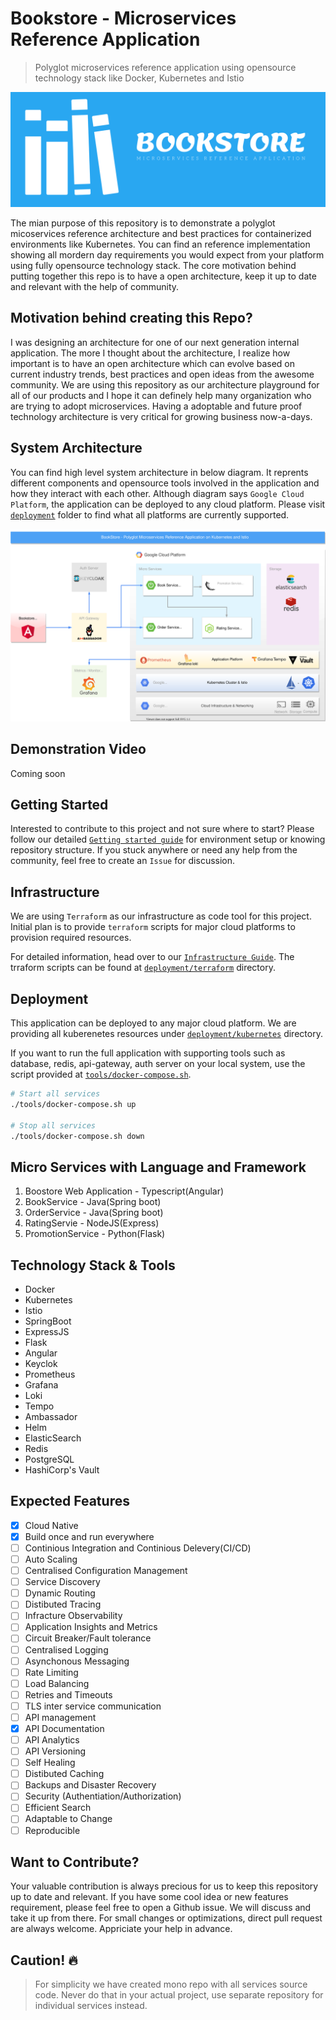 # Bookstore - Microservices Reference Application

> Polyglot microservices reference application using opensource technology stack like Docker, Kubernetes and Istio

![](docs/images/logos/v1/cover-small.png)

The mian purpose of this repository is to demonstrate a polyglot micoservices reference architecture and best practices for containerized environments like Kubernetes. You can find an reference implementation showing all mordern day requirements you would expect from your platform using fully opensource technology stack. The core motivation behind putting together this repo is to have a open architecture, keep it up to date and relevant with the help of community.

## Motivation behind creating this Repo?

I was designing an architecture for one of our next generation internal application. The more I thought about the architecture, I realize how important is to have an open architecture which can evolve based on current industry trends, best practices and open ideas from the awesome community. We are using this repository as our architecture playground for all of our products and I hope it can definely help many organization who are trying to adopt microservices. Having a adoptable and future proof technology architecture is very critical for growing business now-a-days.

## System Architecture

You can find high level system architecture in below diagram. It reprents different components and opensource tools involved in the application and how they interact with each other. Although diagram says `Google Cloud Platform`, the application can be deployed to any cloud platform. Please visit [`deployment`](deployment) folder to find what all platforms are currently supported.

![](docs/images/MRA%20Architecture.svg)

## Demonstration Video

Coming soon

## Getting Started

Interested to contribute to this project and not sure where to start? Please follow our detailed [`Getting started guide`](docs/getting-started.md) for environment setup or knowing repository structure. If you stuck anywhere or need any help from the community, feel free to create an `Issue` for discussion.

## Infrastructure

We are using `Terraform` as our infrastructure as code tool for this project. Initial plan is to provide `terraform` scripts for major cloud platforms to provision required resources.

For detailed information, head over to our [`Infrastructure Guide`](docs/infrastructure.md). The trraform scripts can be found at [`deployment/terraform`](deployment/terraform) directory.

## Deployment

This application can be deployed to any major cloud platform. We are providing all kuberenetes resources under [`deployment/kubernetes`](deployment/kubernetes) directory.

If you want to run the full application with supporting tools such as database, redis, api-gateway, auth server on your local system, use the script provided at [`tools/docker-compose.sh`](tools/docker-compose.sh).

```bash
# Start all services
./tools/docker-compose.sh up

# Stop all services
./tools/docker-compose.sh down
```

## Micro Services with Language and Framework

1. Boostore Web Application - Typescript(Angular)
2. BookService - Java(Spring boot)
3. OrderService - Java(Spring boot)
4. RatingServie - NodeJS(Express)
5. PromotionService - Python(Flask)

## Technology Stack & Tools

- Docker
- Kubernetes
- Istio
- SpringBoot
- ExpressJS
- Flask
- Angular
- Keyclok
- Prometheus
- Grafana
- Loki
- Tempo
- Ambassador
- Helm
- ElasticSearch
- Redis
- PostgreSQL
- HashiCorp's Vault

## Expected Features

- [x] Cloud Native
- [X] Build once and run everywhere
- [ ] Continious Integration and Continious Delevery(CI/CD)
- [ ] Auto Scaling
- [ ] Centralised Configuration Management
- [ ] Service Discovery
- [ ] Dynamic Routing
- [ ] Distibuted Tracing
- [ ] Infracture Observability
- [ ] Application Insights and Metrics
- [ ] Circuit Breaker/Fault tolerance
- [ ] Centralised Logging
- [ ] Asynchonous Messaging
- [ ] Rate Limiting
- [ ] Load Balancing
- [ ] Retries and Timeouts
- [ ] TLS inter service communication
- [ ] API management
- [X] API Documentation
- [ ] API Analytics
- [ ] API Versioning
- [ ] Self Healing
- [ ] Distibuted Caching
- [ ] Backups and Disaster Recovery
- [ ] Security (Authentiation/Authorization)
- [ ] Efficient Search
- [ ] Adaptable to Change
- [ ] Reproducible

## Want to Contribute?

Your valuable contribution is always precious for us to keep this repository up to date and relevant. If you have some cool idea or new features requirement, please feel free to open a Github issue. We will discuss and take it up from there. For small changes or optimizations, direct pull request are always welcome. Appriciate your help in advance.

## Caution! :fire:

> For simplicity we have created mono repo with all services source code. Never do that in your actual project, use separate repository for individual services instead.

